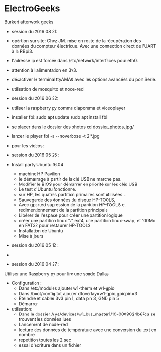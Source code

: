 # ElectroGeeks
Burkert afterwork geeks
- session du 2016 08 31:
 - opértion sur site:
 Chez JM. mise en route de la récupération des données du compteur électrique.
 Avec une connection direct de l'UART à la RBpi3.
 - l'adresse ip est forcée dans /etc/network/interfaces pour eth0.
 - attention à l'alimentation en 3v3.
 - désactiver le terminal ttyAMA0 avec les options avancées du port Serie.
 - utilisation de mosquitto et node-red 
- session du 2016 06 22:
 - utiliser la raspberry py comme diaporama et videoplayer
  - installer fbi:
sudo apt update
sudo apt install fbi
  - se placer dans le dossier des photos
cd dossier_photos_jpg/
  - lancer le player 
fbi -a --noverbose -t 2 *.jpg
 - pour les videos:
 
- session du 2016 05 25 :
 - Install party Ubuntu 16.04
   - machine HP Pavilion
   - le démarrage à partir de la clé USB ne marche pas.
   - Modifier le BIOS pour démarrer en priorité sur les clés USB
   - Le test d'Ubuntu fonctionne.
   - sur HP, les quatres partition primaires sont utilisées...
    - Sauvegarde des données du disque HP-TOOLS, 
    - Avec gparted supression de la partition HP-TOOLS et redimentionnement de la partition principale
    - Libérer de l'espace pour créer une partition logique
    - créer une partition linux "/" ext4, une partition linux-swap, et 100Mo en FAT32 pour restaurer HP-TOOLS
   - Installation de Ubuntu 
   - Mise à jours

- session du 2016 05 12 :
 - 
- session du 2016 04 27 :

 Utiliser une Raspberry py pour lire une sonde Dallas
 - Configuration :
   - Dans /etc/modules ajouter w1-therm et w1-gpio
   - Dans /boot/config.txt ajouter dtoverlay=w1-gpio,gpiopin=3
   - Eteindre et cabler 3v3 pin 1, data pin 3, GND pin 5
   - Démarrer
 - utilisation:
   - Dans le dossier /sys/devices/w1_bus_master1/10-0008024b67ca se trouvent les données lues
   - Lancement de node-red
   - lecture des données de température avec une conversion du text en nombre
   - repetition toutes les 2 sec 
   - essai d'écriture dans un fichier 
